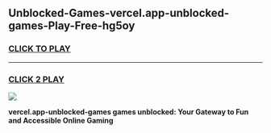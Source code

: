 
## Unblocked-Games-vercel.app-unblocked-games-Play-Free-hg5oy
<h3>
<a href="https://premium76.site?title=vercel.app-unblocked-games&ref=23A">CLICK TO PLAY</a></h3>
<hr>

<h3>
<a href="https://premium76.site?title=vercel.app-unblocked-games&ref=23A">CLICK 2 PLAY</a>
  
</h3>

<a href="https://premium76.site?title=vercel.app-unblocked-games&ref=23A"><img src="https://clearcache.store/games.png"></a>


**vercel.app-unblocked-games games unblocked: Your Gateway to Fun and Accessible Online Gaming**
